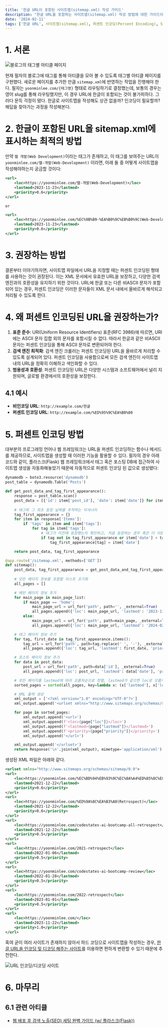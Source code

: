 ```yaml
---
title: '한글 URL이 포함된 사이트맵(sitemap.xml) 작성 가이드'
description: "한글 URL을 포함하는 사이트맵(sitemap.xml) 작성 방법에 대한 가이드이다. 퍼센트 인코딩의 중요성, 표준 준수 방법, 검색 엔진 최적화(SEO) 팁을 포함하여, 웹 개발자와 웹사이트 소유주가 글로벌 및 로컬 검색 엔진에서의 가시성을 높일 수 있도록 도와준다."
date: '2024-02-11'
tags: ['한글 URL', 사이트맵(sitemap.xml), 퍼센트 인코딩(Percent Encoding), SEO(검색 엔진 최적화), 플라스크(Flask), 웹 개발(Web Development)]
---
```

# 1. 서론

![블로그의 태그별 아티클 페이지](https://yoonminlee-blog-image.s3.ap-northeast-2.amazonaws.com/guide-creating-sitemap-korean-urls-1.png)

현재 필자의 블로그에 태그를 통해 아티클을 모아 볼 수 있도록 태그별 아티클 페이지를 구현했다. 새로운 페이지를 추가한 만큼 `sitemap.xml`에 반영하는 작업을 진행해야 한다. 필자는 `yoonminlee.com/{태그명}` 형태로 라우팅하기로 결정했는데, 보통의 경우는 영어 slug를 통해 라우팅했지만, 이 경우 URL에 한글이 포함되는 것이 불가피하다. 그러다 문득 걱정이 됐다. 한글로 사이트맵을 작성해도 상관 없을까? 인코딩이 필요할까? 해답을 찾아가는 과정을 작성해본다.

# 2. 한글이 포함된 URL을 sitemap.xml에 표시하는 최적의 방법

만약 `웹 개발(Web Development)`이라는 태그가 존재하고, 이 태그를 보여주는 URL이 `yoonminlee.com/웹-개발(Web-Development)` 이라면, 아래 둘 중 어떻게 사이트맵을 작성해야하는지 궁금할 것이다:

```xml
<url>
    <loc>https://yoonminlee.com/웹-개발(Web-Development)</loc>
    <lastmod>2023-11-23</lastmod>
    <priority>0.6</priority>
</url>

or

<url>
    <loc>https://yoonminlee.com/%EC%9B%B9-%EA%B0%9C%EB%B0%9C(Web-Development)</loc>
    <lastmod>2023-11-23</lastmod>
    <priority>0.6</priority>
</url>
```

# 3. 권장하는 방법

결론부터 이야기하자면, 사이트맵 파일에서 URL을 지정할 때는 퍼센트 인코딩된 형태를 사용하는 것이 권장된다. 이는 XML 문서에서 유효한 URL을 보장하고, 다양한 검색 엔진과의 호환성을 유지하기 위한 것이다. URL에 한글 또는 다른 비ASCII 문자가 포함되어 있는 경우, 퍼센트 인코딩은 이러한 문자들이 XML 문서 내에서 올바르게 해석되고 처리될 수 있도록 한다.

# 4. 왜 퍼센트 인코딩된 URL을 권장하는가?

1. **표준 준수**: URI(Uniform Resource Identifiers) 표준(RFC 3986)에 따르면, URI에는 ASCII 문자 집합 외의 문자를 포함시킬 수 없다. 따라서 한글과 같은 비ASCII 문자는 퍼센트 인코딩을 통해 ASCII 문자로 변환되어야 한다.
2. **검색 엔진 최적화**: 검색 엔진 크롤러는 퍼센트 인코딩된 URL을 올바르게 처리할 수 있도록 설계되어 있다. 퍼센트 인코딩을 사용함으로써 모든 검색 엔진이 사이트맵 내의 URL을 정확히 이해하고 색인화할 수 있다.
3. **범용성과 호환성**: 퍼센트 인코딩된 URL은 다양한 시스템과 소프트웨어에서 널리 지원되며, 글로벌 환경에서의 호환성을 보장한다.

## 4.1 예시

- **비인코딩 URL**: `http://example.com/한글`
- **퍼센트 인코딩 URL**: `http://example.com/%ED%95%9C%EA%B8%80`

# 5. 퍼센트 인코딩 방법

대부분의 프로그래밍 언어나 웹 프레임워크는 URL을 퍼센트 인코딩하는 함수나 메서드를 제공하므로, 사이트맵을 생성할 때 이러한 기능을 활용할 수 있다. 필자의 경우 아래 코드와 같이, 플라스크(Flask) 웹 프레임워크에서 태그 혹은 포스팅 DB에 접근하여 사이트맵 생성을 자동화해놓았기 때문에 자동적으로 퍼센트 인코딩 된 값으로 생성됐다:

```py
dynamodb = boto3.resource('dynamodb')
post_table = dynamodb.Table('Posts')

def get_post_data_and_tag_first_appearance():
    response = post_table.scan()
    post_data = [{'id': item['post_id'], 'date': item['date']} for item in response['Items']]
    
    # 태그와 그 최초 등장 날짜를 추적하는 딕셔너리
    tag_first_appearance = {}
    for item in response['Items']:
        if 'tags' in item and item['tags']:
            for tag in item['tags']:
                # 태그가 이전에 등장했는지 확인하고, 처음 등장하는 경우 혹은 더 이른 날짜가 있는 경우 업데이트
                if tag not in tag_first_appearance or item['date'] < tag_first_appearance[tag]:
                    tag_first_appearance[tag] = item['date']

    return post_data, tag_first_appearance

@app.route('/sitemap.xml', methods=['GET'])
def sitemap():
    post_data, tag_first_appearance = get_post_data_and_tag_first_appearance()
    
    # 모든 페이지 정보를 포함할 리스트 초기화
    all_pages = []

    # 메인 페이지 정보 추가
    for main_page in main_page_list:
        if main_page == 'home':
            main_page_url = url_for('path', path='', _external=True)
            all_pages.append({'loc': main_page_url, 'lastmod': '2023-11-22', 'priority': '1.0'})
        else:
            main_page_url = url_for('path', path=main_page, _external=True)
            all_pages.append({'loc': main_page_url, 'lastmod': '2024-02-06', 'priority': '0.8'})

    # 태그 페이지 정보 추가
    for tag, first_date in tag_first_appearance.items():
        tag_url = url_for('path', path=tag.replace(' ', '-'), _external=True)
        all_pages.append({'loc': tag_url, 'lastmod': first_date, 'priority': '0.6'})

    # 포스트 페이지 정보 추가
    for data in post_data:
        post_url = url_for('path', path=data['id'], _external=True)
        all_pages.append({'loc': post_url, 'lastmod': data['date'], 'priority': '0.5'})

    # 모든 페이지를 lastmod에 따라 오름차순으로 정렬, lastmod가 같으면 loc로 오름차순 정렬
    sorted_pages = sorted(all_pages, key=lambda x: (x['lastmod'], x['loc']))

    # XML 출력 생성
    xml_output = ['<?xml version="1.0" encoding="UTF-8"?>']
    xml_output.append('<urlset xmlns="http://www.sitemaps.org/schemas/sitemap/0.9">')

    for page in sorted_pages:
        xml_output.append('<url>')
        xml_output.append(f'<loc>{page["loc"]}</loc>')
        xml_output.append(f'<lastmod>{page["lastmod"]}</lastmod>')
        xml_output.append(f'<priority>{page["priority"]}</priority>')
        xml_output.append('</url>')

    xml_output.append('</urlset>')
    return Response('\n'.join(xml_output), mimetype='application/xml')
```

생성된 XML 파일은 아래와 같다.

```xml
<urlset xmlns="http://www.sitemaps.org/schemas/sitemap/0.9">
<url>
    <loc>https://yoonminlee.com/%EC%BD%94%EB%93%9C%EC%8A%A4%ED%85%8C%EC%9D%B4%EC%B8%A0(Codestates)-AI-%EB%B6%80%ED%8A%B8%EC%BA%A0%ED%94%84(Bootcamp)</loc>
    <lastmod>2021-12-22</lastmod>
    <priority>0.6</priority>
</url>
<url>
    <loc>https://yoonminlee.com/%ED%9A%8C%EA%B3%A0(Retrospect)</loc>
    <lastmod>2021-12-22</lastmod>
    <priority>0.6</priority>
</url>
<url>
    <loc>https://yoonminlee.com/codestates-ai-bootcamp-all-retrospect</loc>
    <lastmod>2021-12-22</lastmod>
    <priority>0.5</priority>
</url>
<url>
    <loc>https://yoonminlee.com/2021-retrospect</loc>
    <lastmod>2022-01-06</lastmod>
    <priority>0.5</priority>
</url>
<url>
    <loc>https://yoonminlee.com/codestates-ai-bootcamp-review</loc>
    <lastmod>2022-01-28</lastmod>
    <priority>0.5</priority>
</url>
<url>
    <loc>https://yoonminlee.com/2022-retrospect</loc>
    <lastmod>2023-01-01</lastmod>
    <priority>0.5</priority>
</url>
<url>
    <loc>https://yoonminlee.com/</loc>
    <lastmod>2023-11-22</lastmod>
    <priority>1.0</priority>
</url>
```


혹여 굳이 여러 사이트가 존재하지 않아서 하드 코딩으로 사이트맵을 작성하는 경우, [한글 URL을 인코딩 및 디코딩 해주는 사이트](http://www.hipenpal.com/tool/url-encode-and-decode-in-korean.php)를 이용하면 편하게 변환할 수 있기 때문에 추천한다.

![URL 인코딩/디코딩 사이트](https://yoonminlee-blog-image.s3.ap-northeast-2.amazonaws.com/guide-creating-sitemap-korean-urls-2.png)

# 6. 마무리

## 6.1 관련 아티클

- [웹 배포 후 검색 노출(SEO) 세팅 완벽 가이드 (w/ 플라스크(Flask))](https://yoonminlee.com/web-deployment-seo-guide#4-sitemapxml)